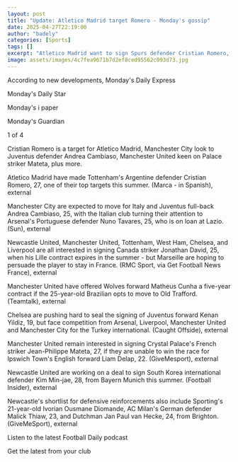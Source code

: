 ```yaml
---
layout: post
title: "Update: Atletico Madrid target Romero - Monday's gossip"
date: 2025-04-27T22:19:00
author: "badely"
categories: [Sports]
tags: []
excerpt: "Atletico Madrid want to sign Spurs defender Cristian Romero, Manchester City aim for defender Andrea Cambiaso, Manchester United keen on Palace strike"
image: assets/images/4c7fea9671b7d2ef8ced95562c093d73.jpg
---
```


According to new developments, Monday's Daily Express

Monday's Daily Star

Monday's i paper

Monday's Guardian

1 of 4

Cristian Romero is a target for Atletico Madrid, Manchester City look to Juventus defender Andrea Cambiaso, Manchester United keen on Palace striker Mateta, plus more.

Atletico Madrid have made Tottenham's Argentine defender Cristian Romero, 27, one of their top targets this summer. (Marca - in Spanish), external

Manchester City are expected to move for Italy and Juventus full-back Andrea Cambiaso, 25, with the Italian club turning their attention to Arsenal's Portuguese defender Nuno Tavares, 25, who is on loan at Lazio. (Sun), external

Newcastle United, Manchester United, Tottenham, West Ham, Chelsea, and Liverpool are all interested in signing Canada striker Jonathan David, 25, when his Lille contract expires in the summer - but Marseille are hoping to persuade the player to stay in France. (RMC Sport, via Get Football News France), external

Manchester United have offered Wolves forward Matheus Cunha a five-year contract if the 25-year-old Brazilian opts to move to Old Trafford. (Teamtalk), external

Chelsea are pushing hard to seal the signing of Juventus forward Kenan Yildiz, 19, but face competition from Arsenal, Liverpool, Manchester United and Manchester City for the Turkey international. (Caught Offside), external

Manchester United remain interested in signing Crystal Palace's French striker Jean-Philippe Mateta, 27, if they are unable to win the race for Ipswich Town's English forward Liam Delap, 22. (GiveMesport), external

Newcastle United are working on a deal to sign South Korea international defender Kim Min-jae, 28, from Bayern Munich this summer. (Football Insider), external

Newcastle's shortlist for defensive reinforcements also include Sporting's 21-year-old Ivorian Ousmane Diomande, AC Milan's German defender Malick Thiaw, 23, and Dutchman Jan Paul van Hecke, 24, from Brighton. (GiveMeSport), external

Listen to the latest Football Daily podcast

Get the latest from your club

